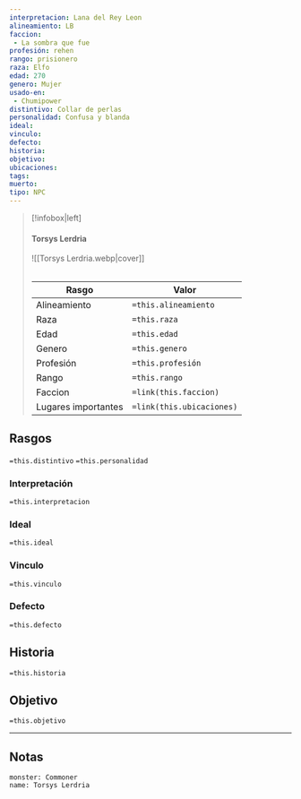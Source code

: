 ```yaml
---
interpretacion: Lana del Rey Leon
alineamiento: LB
faccion:
 - La sombra que fue
profesión: rehen
rango: prisionero
raza: Elfo
edad: 270
genero: Mujer
usado-en:
 - Chumipower
distintivo: Collar de perlas
personalidad: Confusa y blanda
ideal: 
vinculo: 
defecto: 
historia: 
objetivo: 
ubicaciones: 
tags: 
muerto: 
tipo: NPC
---
```


> [!infobox|left]
>  #### Torsys Lerdria
> ![[Torsys Lerdria.webp|cover]]
> ######   
> |Rasgo | Valor |
> | --- | --- |
> | Alineamiento | `=this.alineamiento`|
> | Raza | `=this.raza` |
> | Edad | `=this.edad` |
> | Genero | `=this.genero` |
> | Profesión | `=this.profesión` |
> | Rango | `=this.rango` |
> | Faccion | `=link(this.faccion)` |
>  | Lugares  importantes| `=link(this.ubicaciones)` |

## Rasgos 
 `=this.distintivo`
  `=this.personalidad`
###  Interpretación
  `=this.interpretacion`
### Ideal           
 `=this.ideal`
### Vinculo 
 `=this.vinculo`
### Defecto
 `=this.defecto`
## Historia
 `=this.historia`

 ##  Objetivo
   `=this.objetivo`
   
___
   ## Notas

```statblock
monster: Commoner
name: Torsys Lerdria
```